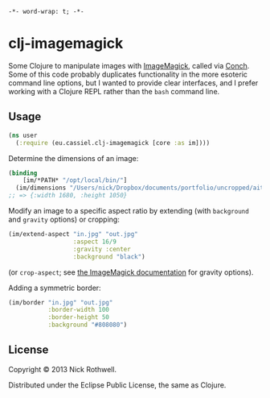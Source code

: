 `-*- word-wrap: t; -*-`

# clj-imagemagick

Some Clojure to manipulate images with [ImageMagick](http://www.imagemagick.org), called via [Conch](https://github.com/Raynes/conch). Some of this code probably duplicates functionality in the more esoteric command line options, but I wanted to provide clear interfaces, and I prefer working with a Clojure REPL rather than the `bash` command line.

## Usage

```clojure
(ns user
  (:require (eu.cassiel.clj-imagemagick [core :as im])))
```

Determine the dimensions of an image:

```clojure
(binding
    [im/*PATH* "/opt/local/bin/"]
  (im/dimensions "/Users/nick/Dropbox/documents/portfolio/uncropped/aito.jpg"))
;; => {:width 1680, :height 1050}
```

Modify an image to a specific aspect ratio by extending (with `background` and `gravity` options) or cropping:

```clojure
(im/extend-aspect "in.jpg" "out.jpg"
                  :aspect 16/9
                  :gravity :center
                  :background "black")
```

(or `crop-aspect`; see [the ImageMagick documentation](http://www.imagemagick.org/script/command-line-options.php#gravity) for gravity options).

Adding a symmetric border:

```clojure
(im/border "in.jpg" "out.jpg"
           :border-width 100
           :border-height 50
           :background "#808080")
```

## License

Copyright © 2013 Nick Rothwell.

Distributed under the Eclipse Public License, the same as Clojure.
